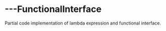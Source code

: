 # ---FunctionalInterface
Partial code implementation of lambda expression and functional interface.
